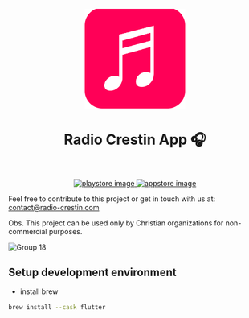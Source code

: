 <p align="center">
  <a href="https://github.com/iosifnicolae2/radio-crestin-app">
    <img src="https://github.com/iosifnicolae2/radio-crestin-app/blob/main/assets/icons/ic_logo_filled.png" alt="Radio Crestin logo" width="200" />
  </a>
</p>
<h1 align="center">Radio Crestin App 🎧</h1>
<br>
<p align="center">
  <a href="https://play.google.com/store/apps/details?id=com.radiocrestin.radio_crestin&hl=en_US">
    <img alt="playstore image" src="https://github.com/iosifnicolae2/radio-crestin-app/blob/main/assets/icons/playstore.svg" width="150" height="46"/>
  </a>
  <a href="https://apps.apple.com/app/6451270471">
    <img alt="appstore image" src="https://github.com/iosifnicolae2/radio-crestin-app/blob/main/assets/icons/appstore.svg" width="150" height="46"/>
  </a>
</p>

Feel free to contribute to this project or get in touch with us at: contact@radio-crestin.com

Obs. This project can be used only by Christian organizations for non-commercial purposes.

![Group 18](https://github.com/iosifnicolae2/radio-crestin-app/assets/43387542/2d89a06e-f8fb-40a9-9f20-c1e04568a208)


## Setup development environment
- install brew
```bash
brew install --cask flutter

```
